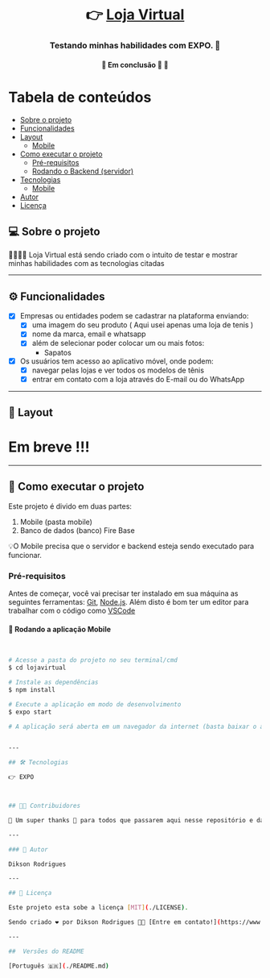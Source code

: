 

<h1 align="center">
     👉 <a href="#" alt="site do ecoleta"> Loja Virtual </a>
</h1>

<h3 align="center">
     Testando minhas habilidades com EXPO. 💚
</h3>


<h4 align="center">
	🚧  Em conclusão 🚀 🚧
</h4>

Tabela de conteúdos
=================
<!--ts-->
   * [Sobre o projeto](#-sobre-o-projeto)
   * [Funcionalidades](#-funcionalidades)
   * [Layout](#-layout)
     * [Mobile](#mobile)
   * [Como executar o projeto](#-como-executar-o-projeto)
     * [Pré-requisitos](#pré-requisitos)
     * [Rodando o Backend (servidor)](#user-content--rodando-o-backend-servidor)
   * [Tecnologias](#-tecnologias)
     * [Mobile](#user-content-mobile--react-native----expo)
   * [Autor](#-autor)
   * [Licença](#user-content--licença)
<!--te-->


## 💻 Sobre o projeto

👕👢👠👗 Loja Virtual está sendo criado com o intuito de testar e mostrar minhas habilidades com as tecnologias citadas


---

## ⚙️ Funcionalidades 

- [x] Empresas ou entidades podem se cadastrar na plataforma enviando:
  - [x] uma imagem do seu produto ( Aqui usei apenas uma loja de tenis )
  - [x] nome da marca, email e whatsapp
  - [x] além de selecionar poder colocar um ou mais fotos: 
    - Sapatos
    
- [x] Os usuários tem acesso ao aplicativo móvel, onde podem:
  - [x] navegar pelas lojas e ver todos os modelos de tênis 
  - [x] entrar em contato com a loja através do E-mail ou do WhatsApp

---

## 🎨 Layout
<h1>Em breve !!!</h1>

---

## 🚀 Como executar o projeto

Este projeto é divido em duas partes:
1. Mobile (pasta mobile)
2. Banco de dados (banco) Fire Base

💡O Mobile precisa que o servidor e backend esteja sendo executado para funcionar.

### Pré-requisitos

Antes de começar, você vai precisar ter instalado em sua máquina as seguintes ferramentas:
[Git](https://git-scm.com), [Node.js](https://nodejs.org/en/). 
Além disto é bom ter um editor para trabalhar com o código como [VSCode](https://code.visualstudio.com/)



#### 🧭 Rodando a aplicação Mobile 

```bash


# Acesse a pasta do projeto no seu terminal/cmd
$ cd lojavirtual

# Instale as dependências
$ npm install

# Execute a aplicação em modo de desenvolvimento
$ expo start

# A aplicação será aberta em um navegador da internet (basta baixar o aplicativo na PlayStore ou AppleStore e ler o QrCode)


---

## 🛠 Tecnologias

👉 EXPO



## 👨‍💻 Contribuidores

💜 Um super thanks 👏 para todos que passarem aqui nesse repositório e dar um like :)

---

### 🦸 Autor

Dikson Rodrigues

---

## 📝 Licença

Este projeto esta sobe a licença [MIT](./LICENSE).

Sendo criado ❤️ por Dikson Rodrigues 👋🏽 [Entre em contato!](https://www.linkedin.com/in/dikson-rodrigues-562b351a3/)

---

##  Versões do README

[Português 🇧🇷](./README.md)  
